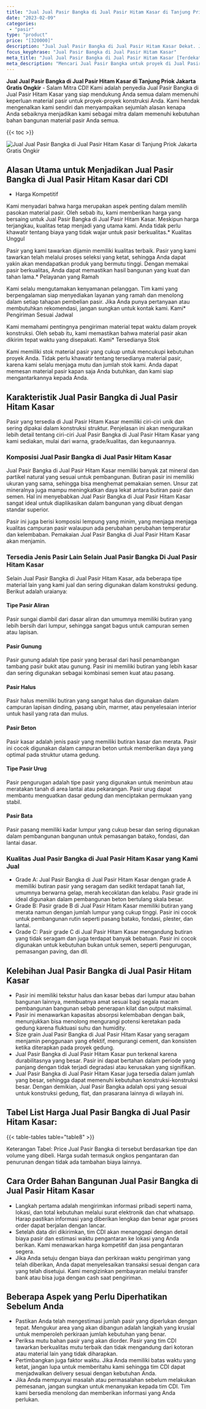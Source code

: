 ```yaml
---
title: "Jual Jual Pasir Bangka di Jual Pasir Hitam Kasar di Tanjung Priok Jakarta Gratis Ongkir"
date: "2023-02-09"
categories:
 - "pasir"
type: "product"
price: "[320000]"
description: "Jual Jual Pasir Bangka di Jual Pasir Hitam Kasar Dekat. Jual Pasir Bangka ini sering dipakai dalam proyek konstruksi sebagai material adukan yang berkualitas dan bersih. Kontak kami untuk mendapatkan informasi lebih lanjut."
focus_keyphrase: "Jual Pasir Bangka di Jual Pasir Hitam Kasar"
meta_title: "Jual Jual Pasir Bangka di Jual Pasir Hitam Kasar [Terdekat] - CDI"
meta_description: "Mencari Jual Pasir Bangka untuk proyek di Jual Pasir Hitam Kasar? Kami menyediakan Jual Pasir Bangka berkualitas untuk bahan campuran. Dapatkan penawaran terbaik sekarang."
---
```


**Jual Jual Pasir Bangka di Jual Pasir Hitam Kasar di Tanjung Priok Jakarta Gratis Ongkir** - Salam Mitra CDI! Kami adalah penyedia Jual Pasir Bangka di Jual Pasir Hitam Kasar yang siap mendukung Anda semua dalam memenuhi keperluan material pasir untuk proyek-proyek konstruksi Anda. Kami hendak mengenalkan kami sendiri dan menyampaikan sejumlah alasan kenapa Anda sebaiknya menjadikan kami sebagai mitra dalam memenuhi kebutuhan bahan bangunan material pasir Anda semua.

{{< toc >}}

![Jual Jual Pasir Bangka di Jual Pasir Hitam Kasar di Tanjung Priok Jakarta Gratis Ongkir](/images/pasir/pasir-bangunan-23.jpg)

## Alasan Utama untuk Menjadikan Jual Pasir Bangka di Jual Pasir Hitam Kasar dari CDI

*   Harga Kompetitif

Kami menyadari bahwa harga merupakan aspek penting dalam memilih pasokan material pasir. Oleh sebab itu, kami memberikan harga yang bersaing untuk Jual Pasir Bangka di Jual Pasir Hitam Kasar. Meskipun harga terjangkau, kualitas tetap menjadi yang utama kami. Anda tidak perlu khawatir tentang biaya yang tidak wajar untuk pasir berkualitas.*   Kualitas Unggul

Pasir yang kami tawarkan dijamin memiliki kualitas terbaik. Pasir yang kami tawarkan telah melalui proses seleksi yang ketat, sehingga Anda dapat yakin akan mendapatkan produk yang bermutu tinggi. Dengan memakai pasir berkualitas, Anda dapat memastikan hasil bangunan yang kuat dan tahan lama.*   Pelayanan yang Ramah

Kami selalu mengutamakan kenyamanan pelanggan. Tim kami yang berpengalaman siap menyediakan layanan yang ramah dan menolong dalam setiap tahapan pembelian pasir. Jika Anda punya pertanyaan atau membutuhkan rekomendasi, jangan sungkan untuk kontak kami. Kami*   Pengiriman Sesuai Jadwal

Kami memahami pentingnya pengiriman material tepat waktu dalam proyek konstruksi. Oleh sebab itu, kami memastikan bahwa material pasir akan dikirim tepat waktu yang disepakati. Kami*   Tersedianya Stok

Kami memiliki stok material pasir yang cukup untuk mencukupi kebutuhan proyek Anda. Tidak perlu khawatir tentang tersedianya material pasir, karena kami selalu menjaga mutu dan jumlah stok kami. Anda dapat memesan material pasir kapan saja Anda butuhkan, dan kami siap mengantarkannya kepada Anda. 

## Karakteristik Jual Pasir Bangka di Jual Pasir Hitam Kasar

Pasir yang tersedia di Jual Pasir Hitam Kasar memiliki ciri-ciri unik dan sering dipakai dalam konstruksi struktur. Penjelasan ini akan menguraikan lebih detail tentang ciri-ciri Jual Pasir Bangka di Jual Pasir Hitam Kasar yang kami sediakan, mulai dari warna, grade/kualitas, dan kegunaannya.

### Komposisi Jual Pasir Bangka di Jual Pasir Hitam Kasar

Jual Pasir Bangka di Jual Pasir Hitam Kasar memiliki banyak zat mineral dan partikel natural yang sesuai untuk pembangunan. Butiran pasir ini memiliki ukuran yang sama, sehingga bisa menghemat pemakaian semen. Unsur zat mineralnya juga mampu meningkatkan daya lekat antara butiran pasir dan semen. Hal ini menyebabkan Jual Pasir Bangka di Jual Pasir Hitam Kasar sangat ideal untuk diaplikasikan dalam bangunan yang dibuat dengan standar superior.

Pasir ini juga berisi komposisi lempung yang minim, yang menjaga menjaga kualitas campuran pasir walaupun ada perubahan perubahan temperatur dan kelembaban. Pemakaian Jual Pasir Bangka di Jual Pasir Hitam Kasar akan menjamin.

### Tersedia Jenis Pasir Lain Selain Jual Pasir Bangka Di Jual Pasir Hitam Kasar

Selain Jual Pasir Bangka di Jual Pasir Hitam Kasar, ada beberapa tipe material lain yang kami jual dan sering digunakan dalam konstruksi gedung. Berikut adalah uraianya:

#### Tipe Pasir Aliran

Pasir sungai diambil dari dasar aliran dan umumnya memiliki butiran yang lebih bersih dari lumpur, sehingga sangat bagus untuk campuran semen atau lapisan.

#### Pasir Gunung

Pasir gunung adalah tipe pasir yang berasal dari hasil penambangan tambang pasir bukit atau gunung. Pasir ini memiliki butiran yang lebih kasar dan sering digunakan sebagai kombinasi semen kuat atau pasang.

#### Pasir Halus

Pasir halus memiliki butiran yang sangat halus dan digunakan dalam campuran lapisan dinding, pasang ubin, marmer, atau penyelesaian interior untuk hasil yang rata dan mulus.

#### Pasir Beton

Pasir kasar adalah jenis pasir yang memiliki butiran kasar dan merata. Pasir ini cocok digunakan dalam campuran beton untuk memberikan daya yang optimal pada struktur utama gedung.

#### Tipe Pasir Urug

Pasir pengurugan adalah tipe pasir yang digunakan untuk menimbun atau meratakan tanah di area lantai atau pekarangan. Pasir urug dapat membantu menguatkan dasar gedung dan menciptakan permukaan yang stabil.

#### Pasir Bata

Pasir pasang memiliki kadar lumpur yang cukup besar dan sering digunakan dalam pembangunan bangunan untuk pemasangan batako, fondasi, dan lantai dasar.

### Kualitas Jual Pasir Bangka di Jual Pasir Hitam Kasar yang Kami Jual

*   Grade A: Jual Pasir Bangka di Jual Pasir Hitam Kasar dengan grade A memiliki butiran pasir yang seragam dan sedikit terdapat tanah liat, umumnya berwarna gelap, merah kecoklatan dan kelabu. Pasir grade ini ideal digunakan dalam pembangunan beton bertulang skala besar.
*   Grade B: Pasir grade B di Jual Pasir Hitam Kasar memiliki butiran yang merata namun dengan jumlah lumpur yang cukup tinggi. Pasir ini cocok untuk pembangunan rutin seperti pasang batako, fondasi, plester, dan lantai.
*   Grade C: Pasir grade C di Jual Pasir Hitam Kasar mengandung butiran yang tidak seragam dan juga terdapat banyak bebatuan. Pasir ini cocok digunakan untuk kebutuhan bukan untuk semen, seperti pengurugan, pemasangan paving, dan dll.

## Kelebihan Jual Pasir Bangka di Jual Pasir Hitam Kasar

*   Pasir ini memiliki tekstur halus dan kasar bebas dari lumpur atau bahan bangunan lainnya, membuatnya amat sesuai bagi segala macam pembangunan bangunan sebab penerapan kilat dan output maksimal.
*   Pasir ini menawarkan kapasitas absorpsi kelembaban dengan baik, menunjukkan bisa menolong mengurangi potensi keretakan pada gedung karena fluktuasi suhu dan humidity.
*   Size grain Jual Pasir Bangka di Jual Pasir Hitam Kasar yang seragam menjamin penggunaan yang efektif, mengurangi cement, dan konsisten ketika diterapkan pada proyek gedung.
*   Jual Pasir Bangka di Jual Pasir Hitam Kasar pun terkenal karena durabilitasnya yang besar. Pasir ini dapat bertahan dalam periode yang panjang dengan tidak terjadi degradasi atau kerusakan yang signifikan.
*   Jual Pasir Bangka di Jual Pasir Hitam Kasar juga tersedia dalam jumlah yang besar, sehingga dapat memenuhi kebutuhan konstruksi-konstruksi besar. Dengan demikian, Jual Pasir Bangka adalah opsi yang sesuai untuk konstruksi gedung, flat, dan prasarana lainnya di wilayah ini.

## Tabel List Harga Jual Pasir Bangka di Jual Pasir Hitam Kasar:

{{< table-tables table="table8" >}}

Keterangan Tabel: Price Jual Pasir Bangka di tersebut berdasarkan tipe dan volume yang dibeli. Harga sudah termasuk ongkos pengantaran dan penurunan dengan tidak ada tambahan biaya lainnya.

## Cara Order Bahan Bangunan Jual Pasir Bangka di Jual Pasir Hitam Kasar

*   Langkah pertama adalah mengirimkan informasi pribadi seperti nama, lokasi, dan total kebutuhan melalui surat elektronik dan chat whatsapp. Harap pastikan informasi yang diberikan lengkap dan benar agar proses order dapat berjalan dengan lancar.
*   Setelah data diri dikirimkan, tim CDI akan menanggapi dengan detail biaya pasir dan estimasi waktu pengantaran ke lokasi yang Anda berikan. Kami menawarkan harga kompetitif dan jasa pengantaran segera.
*   Jika Anda setuju dengan biaya dan perkiraan waktu pengiriman yang telah diberikan, Anda dapat menyelesaikan transaksi sesuai dengan cara yang telah disetujui. Kami mengizinkan pembayaran melalui transfer bank atau bisa juga dengan cash saat pengiriman.

## Beberapa Aspek yang Perlu Diperhatikan Sebelum Anda

*   Pastikan Anda telah mengestimasi jumlah pasir yang diperlukan dengan tepat. Mengukur area yang akan dibangun adalah langkah yang krusial untuk memperoleh perkiraan jumlah kebutuhan yang benar.
*   Periksa mutu bahan pasir yang akan diorder. Pasir yang tim CDI tawarkan berkualitas mutu terbaik dan tidak mengandung dari kotoran atau material lain yang tidak diharapkan.
*   Pertimbangkan juga faktor waktu. Jika Anda memiliki batas waktu yang ketat, jangan lupa untuk memberitahu kami sehingga tim CDI dapat menjadwalkan delivery sesuai dengan kebutuhan Anda.
*   Jika Anda mempunyai masalah atau permasalahan sebelum melakukan pemesanan, jangan sungkan untuk menanyakan kepada tim CDI. Tim kami bersedia menolong dan memberikan informasi yang Anda perlukan.